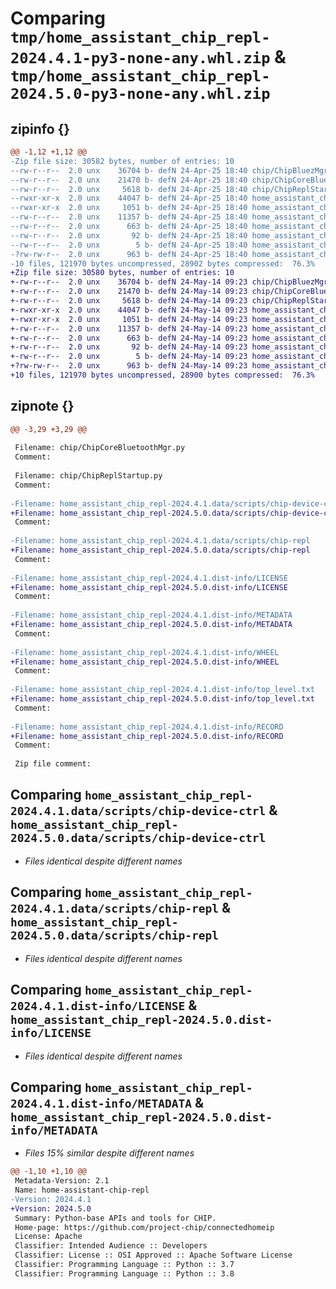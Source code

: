 # Comparing `tmp/home_assistant_chip_repl-2024.4.1-py3-none-any.whl.zip` & `tmp/home_assistant_chip_repl-2024.5.0-py3-none-any.whl.zip`

## zipinfo {}

```diff
@@ -1,12 +1,12 @@
-Zip file size: 30582 bytes, number of entries: 10
--rw-r--r--  2.0 unx    36704 b- defN 24-Apr-25 18:40 chip/ChipBluezMgr.py
--rw-r--r--  2.0 unx    21470 b- defN 24-Apr-25 18:40 chip/ChipCoreBluetoothMgr.py
--rw-r--r--  2.0 unx     5618 b- defN 24-Apr-25 18:40 chip/ChipReplStartup.py
--rwxr-xr-x  2.0 unx    44047 b- defN 24-Apr-25 18:40 home_assistant_chip_repl-2024.4.1.data/scripts/chip-device-ctrl
--rwxr-xr-x  2.0 unx     1051 b- defN 24-Apr-25 18:40 home_assistant_chip_repl-2024.4.1.data/scripts/chip-repl
--rw-r--r--  2.0 unx    11357 b- defN 24-Apr-25 18:40 home_assistant_chip_repl-2024.4.1.dist-info/LICENSE
--rw-r--r--  2.0 unx      663 b- defN 24-Apr-25 18:40 home_assistant_chip_repl-2024.4.1.dist-info/METADATA
--rw-r--r--  2.0 unx       92 b- defN 24-Apr-25 18:40 home_assistant_chip_repl-2024.4.1.dist-info/WHEEL
--rw-r--r--  2.0 unx        5 b- defN 24-Apr-25 18:40 home_assistant_chip_repl-2024.4.1.dist-info/top_level.txt
-?rw-rw-r--  2.0 unx      963 b- defN 24-Apr-25 18:40 home_assistant_chip_repl-2024.4.1.dist-info/RECORD
-10 files, 121970 bytes uncompressed, 28902 bytes compressed:  76.3%
+Zip file size: 30580 bytes, number of entries: 10
+-rw-r--r--  2.0 unx    36704 b- defN 24-May-14 09:23 chip/ChipBluezMgr.py
+-rw-r--r--  2.0 unx    21470 b- defN 24-May-14 09:23 chip/ChipCoreBluetoothMgr.py
+-rw-r--r--  2.0 unx     5618 b- defN 24-May-14 09:23 chip/ChipReplStartup.py
+-rwxr-xr-x  2.0 unx    44047 b- defN 24-May-14 09:23 home_assistant_chip_repl-2024.5.0.data/scripts/chip-device-ctrl
+-rwxr-xr-x  2.0 unx     1051 b- defN 24-May-14 09:23 home_assistant_chip_repl-2024.5.0.data/scripts/chip-repl
+-rw-r--r--  2.0 unx    11357 b- defN 24-May-14 09:23 home_assistant_chip_repl-2024.5.0.dist-info/LICENSE
+-rw-r--r--  2.0 unx      663 b- defN 24-May-14 09:23 home_assistant_chip_repl-2024.5.0.dist-info/METADATA
+-rw-r--r--  2.0 unx       92 b- defN 24-May-14 09:23 home_assistant_chip_repl-2024.5.0.dist-info/WHEEL
+-rw-r--r--  2.0 unx        5 b- defN 24-May-14 09:23 home_assistant_chip_repl-2024.5.0.dist-info/top_level.txt
+?rw-rw-r--  2.0 unx      963 b- defN 24-May-14 09:23 home_assistant_chip_repl-2024.5.0.dist-info/RECORD
+10 files, 121970 bytes uncompressed, 28900 bytes compressed:  76.3%
```

## zipnote {}

```diff
@@ -3,29 +3,29 @@
 
 Filename: chip/ChipCoreBluetoothMgr.py
 Comment: 
 
 Filename: chip/ChipReplStartup.py
 Comment: 
 
-Filename: home_assistant_chip_repl-2024.4.1.data/scripts/chip-device-ctrl
+Filename: home_assistant_chip_repl-2024.5.0.data/scripts/chip-device-ctrl
 Comment: 
 
-Filename: home_assistant_chip_repl-2024.4.1.data/scripts/chip-repl
+Filename: home_assistant_chip_repl-2024.5.0.data/scripts/chip-repl
 Comment: 
 
-Filename: home_assistant_chip_repl-2024.4.1.dist-info/LICENSE
+Filename: home_assistant_chip_repl-2024.5.0.dist-info/LICENSE
 Comment: 
 
-Filename: home_assistant_chip_repl-2024.4.1.dist-info/METADATA
+Filename: home_assistant_chip_repl-2024.5.0.dist-info/METADATA
 Comment: 
 
-Filename: home_assistant_chip_repl-2024.4.1.dist-info/WHEEL
+Filename: home_assistant_chip_repl-2024.5.0.dist-info/WHEEL
 Comment: 
 
-Filename: home_assistant_chip_repl-2024.4.1.dist-info/top_level.txt
+Filename: home_assistant_chip_repl-2024.5.0.dist-info/top_level.txt
 Comment: 
 
-Filename: home_assistant_chip_repl-2024.4.1.dist-info/RECORD
+Filename: home_assistant_chip_repl-2024.5.0.dist-info/RECORD
 Comment: 
 
 Zip file comment:
```

## Comparing `home_assistant_chip_repl-2024.4.1.data/scripts/chip-device-ctrl` & `home_assistant_chip_repl-2024.5.0.data/scripts/chip-device-ctrl`

 * *Files identical despite different names*

## Comparing `home_assistant_chip_repl-2024.4.1.data/scripts/chip-repl` & `home_assistant_chip_repl-2024.5.0.data/scripts/chip-repl`

 * *Files identical despite different names*

## Comparing `home_assistant_chip_repl-2024.4.1.dist-info/LICENSE` & `home_assistant_chip_repl-2024.5.0.dist-info/LICENSE`

 * *Files identical despite different names*

## Comparing `home_assistant_chip_repl-2024.4.1.dist-info/METADATA` & `home_assistant_chip_repl-2024.5.0.dist-info/METADATA`

 * *Files 15% similar despite different names*

```diff
@@ -1,10 +1,10 @@
 Metadata-Version: 2.1
 Name: home-assistant-chip-repl
-Version: 2024.4.1
+Version: 2024.5.0
 Summary: Python-base APIs and tools for CHIP.
 Home-page: https://github.com/project-chip/connectedhomeip
 License: Apache
 Classifier: Intended Audience :: Developers
 Classifier: License :: OSI Approved :: Apache Software License
 Classifier: Programming Language :: Python :: 3.7
 Classifier: Programming Language :: Python :: 3.8
```

